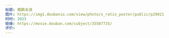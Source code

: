 ```yaml
---
标题: 鲲鹏击浪
图片: https://img1.doubanio.com/view/photo/s_ratio_poster/public/p2902113198.webp
时时: 2023
链接: https://movie.douban.com/subject/35587735/
评价:
---
```


